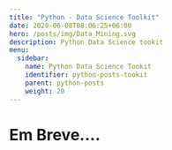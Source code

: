 ```yaml
---
title: "Python - Data Science Toolkit"
date: 2020-06-08T08:06:25+06:00
hero: /posts/img/Data_Mining.svg
description: Python Data Science tookit 
menu:
  sidebar:
    name: Python Data Science Tookit
    identifier: python-posts-tookit
    parent: python-posts
    weight: 20
---
```


# Em Breve....
